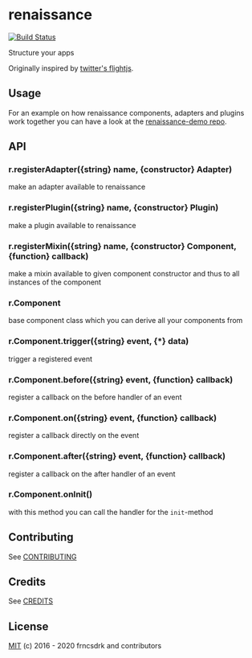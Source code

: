 # renaissance

[![Build Status](https://api.cirrus-ci.com/github/frncsdrk/renaissance.svg)](https://cirrus-ci.com/github/frncsdrk/renaissance)

Structure your apps

Originally inspired by [twitter's flightjs](https://flightjs.github.io/).

## Usage

For an example on how renaissance components, adapters and plugins work together
you can have a look at the [renaissance-demo repo](https://github.com/frncsdrk/renaissance-demo).

## API

### r.registerAdapter({string} name, {constructor} Adapter)

make an adapter available to renaissance

### r.registerPlugin({string} name, {constructor} Plugin)

make a plugin available to renaissance

### r.registerMixin({string} name, {constructor} Component, {function} callback)

make a mixin available to given component constructor and thus to all instances of the component

### r.Component

base component class which you can derive all your components from

### r.Component.trigger({string} event, {*} data)

trigger a registered event

### r.Component.before({string} event, {function} callback)

register a callback on the before handler of an event

### r.Component.on({string} event, {function} callback)

register a callback directly on the event

### r.Component.after({string} event, {function} callback)

register a callback on the after handler of an event

### r.Component.onInit()

with this method you can call the handler for the `init`-method

## Contributing

See [CONTRIBUTING](https://github.com/frncsdrk/renaissance/blob/master/CONTRIBUTING.md)

## Credits

See [CREDITS](https://github.com/frncsdrk/renaissance/blob/master/CREDITS)

## License

[MIT](https://github.com/frncsdrk/renaissance/blob/master/LICENSE) (c) 2016 - 2020 frncsdrk and contributors
